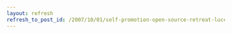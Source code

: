 ```yaml
---
layout: refresh
refresh_to_post_id: /2007/10/01/self-promotion-open-source-retreat-lucene-solr-course
---
```

